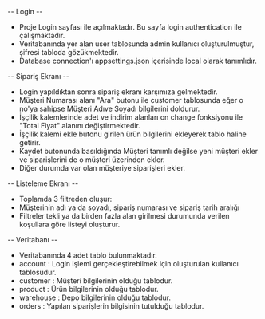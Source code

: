 -- Login --

* Proje Login sayfası ile açılmaktadır. Bu sayfa login authentication ile çalışmaktadır.
* Veritabanında yer alan user tablosunda admin kullanıcı oluşturulmuştur, şifresi tabloda gözükmektedir.
* Database connection'ı appsettings.json içerisinde local olarak tanımlıdır.

-- Sipariş Ekranı --
* Login yapıldıktan sonra sipariş ekranı karşımıza gelmektedir.
* Müşteri Numarası alanı "Ara" butonu ile customer tablosunda eğer o no'ya sahipse Müşteri Adıve Soyadı bilgilerini doldurur.
* İşçilik kalemlerinde adet ve indirim alanları on change fonksiyonu ile "Total Fiyat" alanını değiştirmektedir.
* İşçilik kalemi ekle butonu girilen ürün bilgilerini ekleyerek tablo haline getirir.
* Kaydet butonunda basıldığında Müşteri tanımlı değilse yeni müşteri ekler ve siparişlerini de o müşteri üzerinden ekler.
* Diğer durumda var olan müşteriye siparişleri ekler.

-- Listeleme Ekranı --
* Toplamda 3 filtreden oluşur:
* Müşterinin adı ya da soyadı, sipariş numarası ve sipariş tarih aralığı
* Filtreler tekli ya da birden fazla alan girilmesi durumunda verilen koşullara göre listeyi oluşturur.

-- Veritabanı --

* Veritabanında 4 adet tablo bulunmaktadır.
* account : Login işlemi gerçekleştirebilmek için oluşturulan kullanıcı tablosudur.
* customer : Müşteri bilgilerinin olduğu tablodur.
* product : Ürün bilgilerinin olduğu tablodur.
* warehouse : Depo bilgilerinin olduğu tablodur.
* orders : Yapılan siparişlerin bilgisinin tutulduğu tablodur.
